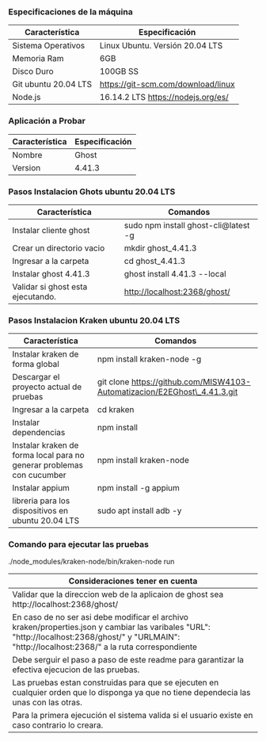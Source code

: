 ### Especificaciones de la máquina

| Característica      | Especificación                      |
| -------------------- | ----------------------------------- |
| Sistema Operativos   | Linux Ubuntu. Versión 20.04 LTS     |
| Memoria Ram          | 6GB                                 |
| Disco Duro           | 100GB SS                            |
| Git ubuntu 20.04 LTS |  https://git-scm.com/download/linux |
| Node.js              | 16.14.2 LTS https://nodejs.org/es/                        |

### Aplicación a Probar
| Característica     | Especificación                      |
| -------------------- | ----------------------------------- |
| Nombre              | Ghost |
| Version             | 4.41.3 |

### Pasos Instalacion Ghots ubuntu 20.04 LTS
| Característica      | Comandos                      |
| -------------------- | ----------------------------------- |
| Instalar cliente ghost                   | sudo npm install ghost-cli@latest -g |
| Crear un directorio vacio                | mkdir ghost\_4.41.3 |
| Ingresar a la carpeta                    | cd ghost\_4.41.3 |
| Instalar ghost 4.41.3                    | ghost install 4.41.3 --local |
| Validar si ghost esta ejecutando.        | [http://localhost:2368/ghost/](http://localhost:2368/ghost/) |

### Pasos Instalacion Kraken ubuntu 20.04 LTS
| Característica      | Comandos                      |
| -------------------- | ----------------------------------- |
| Instalar kraken de forma global                    | npm install kraken-node -g |
| Descargar el proyecto actual de pruebas            | git clone https://github.com/MISW4103-Automatizacion/E2EGhost\_4.41.3.git |
| Ingresar a la carpeta                              | cd kraken |
| Instalar dependencias                              | npm install |
| Instalar kraken de forma local para no generar problemas con cucumber| npm install kraken-node |
| Instalar appium                                    | npm install -g appium |
| libreria para los dispositivos en ubuntu 20.04 LTS | sudo apt install adb -y |

### Comando para ejecutar las pruebas
./node_modules/kraken-node/bin/kraken-node run

| Consideraciones tener en cuenta                                                                                                                                                                      |
| ---------------------------------------------------------------------------------------------------------------------------------------------------------------------------------------------------- |
| Validar que la direccion web de la aplicaion de ghost sea http://localhost:2368/ghost/                                                                                                               |
| En caso de no ser asi debe modificar el archivo kraken/properties.json y cambiar las varibales "URL": "http://localhost:2368/ghost/" y "URLMAIN": "http://localhost:2368/" a la ruta correspondiente |
| Debe serguir el paso a paso de este readme para garantizar la efectiva ejecucion de las pruebas.                                                                                                                    |
| Las pruebas estan construidas para que se ejecuten en cualquier orden que lo disponga ya que no tiene dependecia las unas con las otras.                                                             |
| Para la primera ejecución el sistema valida si el usuario existe en caso contrario lo creara.                                                                                                        |
